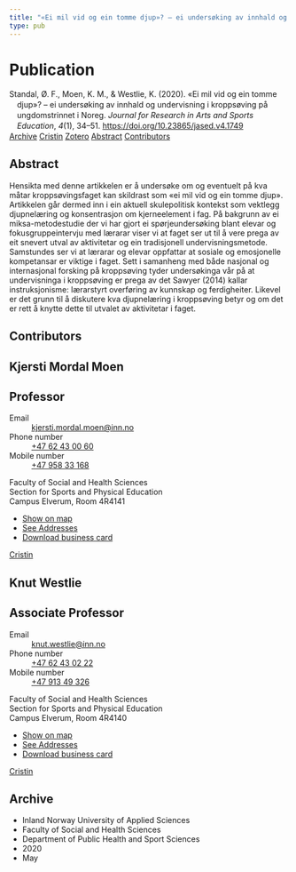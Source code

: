 ```yaml
---
title: "«Ei mil vid og ein tomme djup»? – ei undersøking av innhald og undervisning i kroppsøving på ungdomstrinnet i Noreg"
type: pub
---
```

<h1>Publication</h1>
<article id="csl-bib-container-XUU9KZ6S" class="csl-bib-container">
  <div class="csl-bib-body" style="line-height: 1.35; padding-left: 1em; text-indent:-1em;">
  <div class="csl-entry">Standal, &#xD8;. F., Moen, K. M., &amp; Westlie, K. (2020). &#xAB;Ei mil vid og ein tomme djup&#xBB;? &#x2013; ei unders&#xF8;king av innhald og undervisning i kropps&#xF8;ving p&#xE5; ungdomstrinnet i Noreg. <i>Journal for Research in Arts and Sports Education</i>, <i>4</i>(1), 34&#x2013;51. <a href="https://doi.org/10.23865/jased.v4.1749">https://doi.org/10.23865/jased.v4.1749</a></div>
</div>
  <div class="csl-bib-buttons">
    <a href="#taxonomy-article-XUU9KZ6S" class="csl-bib-button">Archive</a>
    <a href="https://app.cristin.no/results/show.jsf?id=1810453" alt="Cristin URL" class="csl-bib-button">Cristin</a>
    <a href="http://zotero.org/groups/5022929/items/XUU9KZ6S" alt="Zotero URL" class="csl-bib-button">Zotero</a>
    <a href="#abstract-article-XUU9KZ6S" class="csl-bib-button">Abstract</a>
    <a href="#contributors-article-XUU9KZ6S" class="csl-bib-button">Contributors</a>
  </div>
  <div id="csl-bib-meta-container-XUU9KZ6S"></div>
</article>
<div id="csl-bib-meta-XUU9KZ6S" class="csl-bib-meta">
  <article id="abstract-article-XUU9KZ6S" class="abstract-article">
    <h1>Abstract</h1>
    Hensikta med denne artikkelen er å undersøke om og eventuelt på kva måtar kroppsøvingsfaget kan skildrast som «ei mil vid og ein tomme djup». Artikkelen går dermed inn i ein aktuell skulepolitisk kontekst som vektlegg djupnelæring og konsentrasjon om kjerneelement i fag. På bakgrunn av ei miksa-metodestudie der vi har gjort ei spørjeundersøking blant elevar og fokusgruppeintervju med lærarar viser vi at faget ser ut til å vere prega av eit snevert utval av aktivitetar og ein tradisjonell undervisningsmetode. Samstundes ser vi at lærarar og elevar oppfattar at sosiale og emosjonelle kompetansar er viktige i faget. Sett i samanheng med både nasjonal og internasjonal forsking på kroppsøving tyder undersøkinga vår på at undervisninga i kroppsøving er prega av det Sawyer (2014) kallar instruksjonisme: lærarstyrt overføring av kunnskap og ferdigheiter. Likevel er det grunn til å diskutere kva djupnelæring i kroppsøving betyr og om det er rett å knytte dette til utvalet av aktivitetar i faget.
  </article>
  <article id="contributors-article-XUU9KZ6S" class="contributors-article">
    <h1>Contributors</h1>
    <div class="personas">
<div class="vrtx-hinn-person-card">
<div class="photo">
<i class="lar la-user-circle missing-person"></i>
</div>
<div class="info">
<hgroup><h1>Kjersti Mordal Moen</h1>
<h2>Professor</h2>
</hgroup><dl>
<dt>Email</dt>
<dd>
<a href="mailto:kjersti.mordal.moen@inn.no">kjersti.mordal.moen@inn.no</a>
</dd>
<dt>Phone number</dt>
<dd><a href="tel:+4762430060">
+47 62 43 00 60
</a></dd>
<dt>Mobile number</dt>
<dd><a href="tel:+4795833168">
+47 958 33 168
</a></dd>
</dl>
<p>
Faculty of Social and Health Sciences<br>
Section for Sports and Physical Education<br>
Campus Elverum,
Room 4R4141
</p>
<ul class="vrtx-hinn-links">
<li><a href="https://www.google.com/maps?q=60.88156,11.53723">Show on map</a></li>
<li><a href="https://www.inn.no/english/find-an-employee/kjersti-mordal-moen.html#vrtx-hinn-addresses">See Addresses</a></li>
<li><a href="https://www.inn.no/english/find-an-employee/kjersti-mordal-moen.html?vrtx=vcf">Download business card</a></li>
</ul>
</div>
</div>
<a href="https://app.cristin.no/persons/show.jsf?id=53554" alt="Cristin URL" class="personas-cristin">Cristin</a>
</div> <div class="personas">
<div class="vrtx-hinn-person-card">
<div class="photo">
<i class="lar la-user-circle missing-person"></i>
</div>
<div class="info">
<hgroup><h1>Knut Westlie</h1>
<h2>Associate Professor</h2>
</hgroup><dl>
<dt>Email</dt>
<dd>
<a href="mailto:knut.westlie@inn.no">knut.westlie@inn.no</a>
</dd>
<dt>Phone number</dt>
<dd><a href="tel:+4762430222">
+47 62 43 02 22
</a></dd>
<dt>Mobile number</dt>
<dd><a href="tel:+4791349326">
+47 913 49 326
</a></dd>
</dl>
<p>
Faculty of Social and Health Sciences<br>
Section for Sports and Physical Education<br>
Campus Elverum,
Room 4R4140
</p>
<ul class="vrtx-hinn-links">
<li><a href="https://www.google.com/maps?q=60.88156,11.53723">Show on map</a></li>
<li><a href="https://www.inn.no/english/find-an-employee/knut-westlie.html#vrtx-hinn-addresses">See Addresses</a></li>
<li><a href="https://www.inn.no/english/find-an-employee/knut-westlie.html?vrtx=vcf">Download business card</a></li>
</ul>
</div>
</div>
<a href="https://app.cristin.no/persons/show.jsf?id=620342" alt="Cristin URL" class="personas-cristin">Cristin</a>
</div>
  </article>
  <article id="taxonomy-article-XUU9KZ6S" class="taxonomy-article">
    <h1>Archive</h1>
    <ul>
      <li>Inland Norway University of Applied Sciences</li>
      <li>Faculty of Social and Health Sciences</li>
      <li>Department of Public Health and Sport Sciences</li>
      <li>2020</li>
      <li>May</li>
    </ul>
  </article>
</div>
